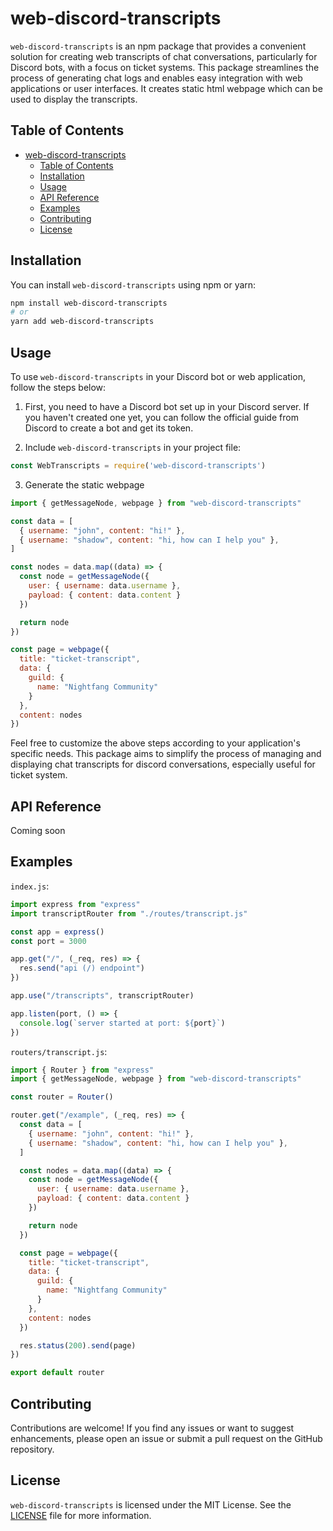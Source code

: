 # web-discord-transcripts

`web-discord-transcripts` is an npm package that provides a convenient solution for creating web transcripts of chat conversations, particularly for Discord bots, with a focus on ticket systems. This package streamlines the process of generating chat logs and enables easy integration with web applications or user interfaces. It creates static html webpage which can be used to display the transcripts.

## Table of Contents

- [web-discord-transcripts](#web-discord-transcripts)
  - [Table of Contents](#table-of-contents)
  - [Installation](#installation)
  - [Usage](#usage)
  - [API Reference](#api-reference)
  - [Examples](#examples)
  - [Contributing](#contributing)
  - [License](#license)

## Installation

You can install `web-discord-transcripts` using npm or yarn:

```bash
npm install web-discord-transcripts
# or
yarn add web-discord-transcripts
```

## Usage

To use `web-discord-transcripts` in your Discord bot or web application, follow the steps below:

1. First, you need to have a Discord bot set up in your Discord server. If you haven't created one yet, you can follow the official guide from Discord to create a bot and get its token.

2. Include `web-discord-transcripts` in your project file:

```js
const WebTranscripts = require('web-discord-transcripts')
```

3. Generate the static webpage

```js
import { getMessageNode, webpage } from "web-discord-transcripts"

const data = [
  { username: "john", content: "hi!" },
  { username: "shadow", content: "hi, how can I help you" },
]

const nodes = data.map((data) => {
  const node = getMessageNode({
    user: { username: data.username },
    payload: { content: data.content }
  })

  return node
})

const page = webpage({
  title: "ticket-transcript",
  data: {
    guild: {
      name: "Nightfang Community"
    }
  },
  content: nodes
})
```

Feel free to customize the above steps according to your application's specific needs. This package aims to simplify the process of managing and displaying chat transcripts for discord conversations, especially useful for ticket system.

## API Reference

Coming soon

## Examples

`index.js`:

```js
import express from "express"
import transcriptRouter from "./routes/transcript.js"

const app = express()
const port = 3000

app.get("/", (_req, res) => {
  res.send("api (/) endpoint")
})

app.use("/transcripts", transcriptRouter)

app.listen(port, () => {
  console.log(`server started at port: ${port}`)
})
```

`routers/transcript.js`:

```js
import { Router } from "express"
import { getMessageNode, webpage } from "web-discord-transcripts"

const router = Router()

router.get("/example", (_req, res) => {
  const data = [
    { username: "john", content: "hi!" },
    { username: "shadow", content: "hi, how can I help you" },
  ]

  const nodes = data.map((data) => {
    const node = getMessageNode({
      user: { username: data.username },
      payload: { content: data.content }
    })

    return node
  })

  const page = webpage({
    title: "ticket-transcript",
    data: {
      guild: {
        name: "Nightfang Community"
      }
    },
    content: nodes
  })

  res.status(200).send(page)
})

export default router
```

## Contributing

Contributions are welcome! If you find any issues or want to suggest enhancements, please open an issue or submit a pull request on the GitHub repository.

## License

`web-discord-transcripts` is licensed under the MIT License. See the [LICENSE](LICENSE) file for more information.